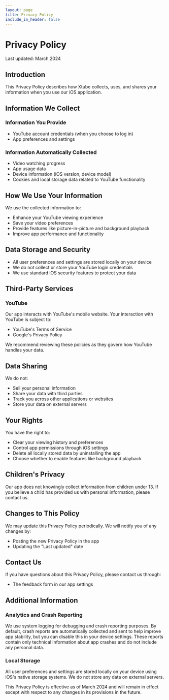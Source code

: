 ```yaml
---
layout: page
title: Privacy Policy
include_in_header: false
---
```


# Privacy Policy

Last updated: March 2024

## Introduction

This Privacy Policy describes how Xtube collects, uses, and shares your information when you use our iOS application.

## Information We Collect

### Information You Provide
- YouTube account credentials (when you choose to log in)
- App preferences and settings

### Information Automatically Collected
- Video watching progress
- App usage data
- Device information (iOS version, device model)
- Cookies and local storage data related to YouTube functionality

## How We Use Your Information

We use the collected information to:
- Enhance your YouTube viewing experience
- Save your video preferences
- Provide features like picture-in-picture and background playback
- Improve app performance and functionality

## Data Storage and Security

- All user preferences and settings are stored locally on your device
- We do not collect or store your YouTube login credentials
- We use standard iOS security features to protect your data

## Third-Party Services

### YouTube
Our app interacts with YouTube's mobile website. Your interaction with YouTube is subject to:
- YouTube's Terms of Service
- Google's Privacy Policy

We recommend reviewing these policies as they govern how YouTube handles your data.

## Data Sharing

We do not:
- Sell your personal information
- Share your data with third parties
- Track you across other applications or websites
- Store your data on external servers

## Your Rights

You have the right to:
- Clear your viewing history and preferences
- Control app permissions through iOS settings
- Delete all locally stored data by uninstalling the app
- Choose whether to enable features like background playback

## Children's Privacy

Our app does not knowingly collect information from children under 13. If you believe a child has provided us with personal information, please contact us.

## Changes to This Policy

We may update this Privacy Policy periodically. We will notify you of any changes by:
- Posting the new Privacy Policy in the app
- Updating the "Last updated" date

## Contact Us

If you have questions about this Privacy Policy, please contact us through:
- The feedback form in our app settings

## Additional Information

### Analytics and Crash Reporting
We use system logging for debugging and crash reporting purposes. By default, crash reports are automatically collected and sent to help improve app stability, but you can disable this in your device settings. These reports contain only technical information about app crashes and do not include any personal data.

### Local Storage
All user preferences and settings are stored locally on your device using iOS's native storage systems. We do not store any data on external servers.

This Privacy Policy is effective as of March 2024 and will remain in effect except with respect to any changes in its provisions in the future.